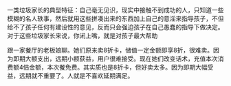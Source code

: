 



一类垃圾家长的典型特征：自己毫无见识，现实中接触不到成功的人，只知道一些模糊的名人轶事，然后就用这些拼凑出来的东西加上自己的意淫来指导孩子，不但给不了孩子任何有建设性的意见，反而只会强迫孩子在自己愚蠢的指导下做决定。对于这些垃圾家长来说，你闭上嘴，就是对孩子最大帮助

跟一家餐厅的老板娘聊。她们原来卖8折卡，储值一定金额即享8折，很难卖。因为即期大额支出，远期小额获益，用户很难接受。现在她们改变话术，充值本次消费额4倍金额，本次餐免费。其实质也是8折卡，但好卖太多。因为即期大幅受益，远期就不重要了。人就是不喜欢延期满足。




